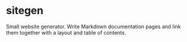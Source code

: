 # sitegen

Small website generator. Write Markdown documentation pages and link them together with a layout and table of contents.
